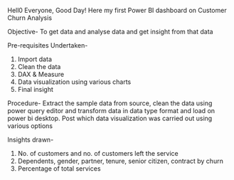 Hell0 Everyone,
Good Day!
Here my first Power BI dashboard on Customer Churn Analysis

Objective- 
To get data and analyse data and get insight from that data

Pre-requisites Undertaken-
1. Import data
2. Clean the data
3. DAX & Measure
4. Data visualization using various charts
5. Final insight

Procedure-
Extract the sample data from source, clean the data using power query editor and transform data in data type format and load on power bi desktop. Post which data visualization was carried out using various options

Insights drawn-
1. No. of customers and no. of customers left the service 
2. Dependents, gender, partner, tenure, senior citizen, contract by churn
3. Percentage of total services 
